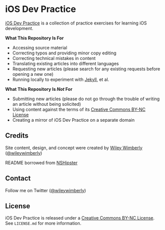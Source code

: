 # iOS Dev Practice

[iOS Dev Practice](http://www.iosdevpractice.com) is a collection of practice exercises for learning iOS development.

**What This Repository Is For**

- Accessing source material
- Correcting typos and providing minor copy editing
- Correcting technical mistakes in content
- Translating existing articles into different languages
- Requesting new articles (please search for any existing requests before opening a new one)
- Running locally to experiment with [Jekyll](https://github.com/mojombo/jekyll), et al.

**What This Repository Is _Not_ For**

- Submitting new articles (please do not go through the trouble of writing an article without being solicited)
- Using content against the terms of its [Creative Commons BY-NC License](http://creativecommons.org/licenses/by-nc/4.0/)
- Creating a mirror of iOS Dev Practice on a separate domain

## Credits

Site content, design, and concept were created by [Wiley Wimberly](http://wimberly.org/) ([@wileywimberly](https://twitter.com/wileywimberly))

README borrowed from [NSHipster](http://nshipster.com)

## Contact

Follow me on Twitter ([@wileywimberly](https://twitter.com/wileywimberly))

## License

iOS Dev Practice is released under a [Creative Commons BY-NC License](http://creativecommons.org/licenses/by-nc/4.0/). See `LICENSE.md` for more information.
